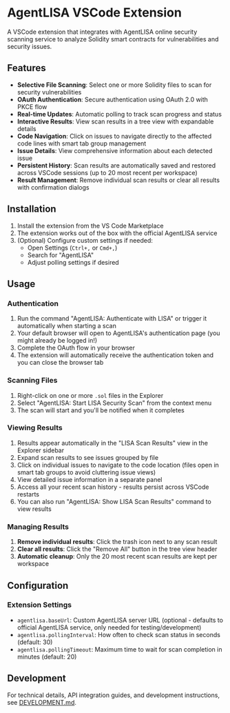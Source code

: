 # AgentLISA VSCode Extension

A VSCode extension that integrates with AgentLISA online security scanning service to analyze Solidity smart contracts for vulnerabilities and security issues.

## Features

- **Selective File Scanning**: Select one or more Solidity files to scan for security vulnerabilities
- **OAuth Authentication**: Secure authentication using OAuth 2.0 with PKCE flow
- **Real-time Updates**: Automatic polling to track scan progress and status
- **Interactive Results**: View scan results in a tree view with expandable details
- **Code Navigation**: Click on issues to navigate directly to the affected code lines with smart tab group management
- **Issue Details**: View comprehensive information about each detected issue
- **Persistent History**: Scan results are automatically saved and restored across VSCode sessions (up to 20 most recent per workspace)
- **Result Management**: Remove individual scan results or clear all results with confirmation dialogs

## Installation

1. Install the extension from the VS Code Marketplace
2. The extension works out of the box with the official AgentLISA service
3. (Optional) Configure custom settings if needed:
   - Open Settings (`Ctrl+,` or `Cmd+,`)
   - Search for "AgentLISA"
   - Adjust polling settings if desired

## Usage

### Authentication
1. Run the command "AgentLISA: Authenticate with LISA" or trigger it automatically when starting a scan
2. Your default browser will open to AgentLISA's authentication page (you might already be logged in!)
3. Complete the OAuth flow in your browser
4. The extension will automatically receive the authentication token and you can close the browser tab

### Scanning Files
1. Right-click on one or more `.sol` files in the Explorer
2. Select "AgentLISA: Start LISA Security Scan" from the context menu
3. The scan will start and you'll be notified when it completes

### Viewing Results
1. Results appear automatically in the "LISA Scan Results" view in the Explorer sidebar
2. Expand scan results to see issues grouped by file
3. Click on individual issues to navigate to the code location (files open in smart tab groups to avoid cluttering issue views)
4. View detailed issue information in a separate panel
5. Access all your recent scan history - results persist across VSCode restarts
6. You can also run "AgentLISA: Show LISA Scan Results" command to view results

### Managing Results
1. **Remove individual results**: Click the trash icon next to any scan result
2. **Clear all results**: Click the "Remove All" button in the tree view header
3. **Automatic cleanup**: Only the 20 most recent scan results are kept per workspace

## Configuration

### Extension Settings
- `agentlisa.baseUrl`: Custom AgentLISA server URL (optional - defaults to official AgentLISA service, only needed for testing/development)
- `agentlisa.pollingInterval`: How often to check scan status in seconds (default: 30)
- `agentlisa.pollingTimeout`: Maximum time to wait for scan completion in minutes (default: 20)

## Development

For technical details, API integration guides, and development instructions, see [DEVELOPMENT.md](DEVELOPMENT.md).